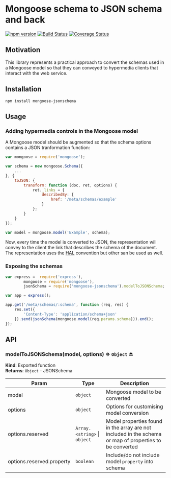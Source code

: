 # Mongoose schema to JSON schema and back

[![npm version](https://badge.fury.io/js/mongoose-jsonschema.svg)](https://badge.fury.io/js/mongoose-jsonschema)
[![Build Status](https://travis-ci.org/vstirbu/mongoose-jsonschema.svg?branch=master)](https://travis-ci.org/vstirbu/mongoose-jsonschema)
[![Coverage Status](https://coveralls.io/repos/github/vstirbu/mongoose-jsonschema/badge.svg?branch=master)](https://coveralls.io/github/vstirbu/mongoose-jsonschema?branch=master)

## Motivation

This library represents a practical approach to convert the schemas used in a Mongoose model so that they can conveyed to hypermedia clients that interact with the web service.

## Installation

```
npm install mongoose-jsonschema
```

## Usage

### Adding hypermedia controls in the Mongoose model

A Mongoose model should be augmented so that the schema options contains a JSON tranformation function:

```javascript
var mongoose = require('mongoose');

var schema = new mongoose.Schema({
	...
}, {
	toJSON: {
		transform: function (doc, ret, options) {
			ret._links = {
				describedBy: {
					href: '/meta/schemas/example'
				}
			};
		}
	}
});

var model = mongoose.model('Example', schema);
```

Now, every time the model is converted to JSON, the representation will convey to the client the link that describes the schema of the document. The representation uses the [HAL](http://stateless.co/hal_specification.html) convention but other san be used as well.

### Exposing the schemas

```javascript
var express =  require('express'),
		mongoose = require('mongoose'),
		jsonSchema = require('mongoose-jsonschema').modelToJSONSchema;

var app = express();

app.get('/meta/schemas/:schema', function (req, res) {
	res.set({
		'Content-Type': 'application/schema+json'
	}).send(jsonSchema(mongoose.model(req.params.schema))).end();
});
```

## API

### modelToJSONSchema(model, options) ⇒ <code>Object</code> ⏏
**Kind**: Exported function  
**Returns**: <code>Object</code> - JSONSchema  

| Param | Type | Description |
| --- | --- | --- |
| model | <code>object</code> | Mongoose model to be converted |
| options | <code>object</code> | Options for customising model conversion |
| options.reserved | <code>Array.&lt;string&gt;</code> &#124; <code>object</code> | Model properties found in the array are not included in the schema or map of properties to be converted |
| options.reserved.property | <code>boolean</code> | Include/do not include model `property` into schema |
